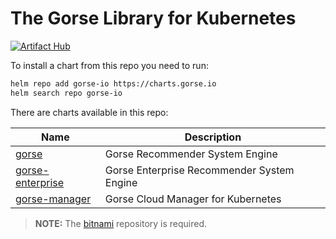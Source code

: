 # The Gorse Library for Kubernetes
[![Artifact Hub](https://img.shields.io/endpoint?url=https://artifacthub.io/badge/repository/gorse-io)](https://artifacthub.io/packages/search?repo=gorse-io)

To install a chart from this repo you need to run:

```bash
helm repo add gorse-io https://charts.gorse.io
helm search repo gorse-io
```

There are charts available in this repo:

| Name | Description |
|-|-|
| [gorse](./charts/gorse) | Gorse Recommender System Engine |
| [gorse-enterprise](./charts/gorse-enterprise) | Gorse Enterprise Recommender System Engine |
| [gorse-manager](./charts/gorse-manager) | Gorse Cloud Manager for Kubernetes | 

> **NOTE:** The [bitnami](https://github.com/bitnami/charts) repository is required.
